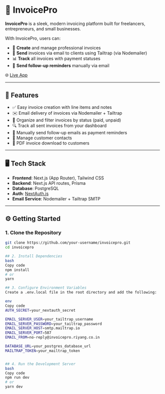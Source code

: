 # 💼 InvoicePro

**InvoicePro** is a sleek, modern invoicing platform built for freelancers, entrepreneurs, and small businesses.

With InvoicePro, users can:
- 🧾 **Create** and manage professional invoices  
- 📩 **Send** invoices via email to clients using Tailtrap (via Nodemailer)  
- 📊 **Track** all invoices with payment statuses  
- 🔔 **Send follow-up reminders** manually via email  

🌐 [Live App](https://invoicepro.riyang.co.in/)

---

## 🚀 Features

- ✅ Easy invoice creation with line items and notes  
- ✉️ Email delivery of invoices via Nodemailer + Tailtrap  
- 📁 Organize and filter invoices by status (paid, unpaid)  
- 🔍 Track all sent invoices from your dashboard  
- 🔔 Manually send follow-up emails as payment reminders  
- 👥 Manage customer contacts  
- 📄 PDF invoice download to customers  

---

## 🖥️ Tech Stack

- **Frontend**: Next.js (App Router), Tailwind CSS  
- **Backend**: Next.js API routes, Prisma  
- **Database**: PostgreSQL  
- **Auth**: [NextAuth.js](https://next-auth.js.org/)  
- **Email Service**: Nodemailer + Tailtrap SMTP  

---

## ⚙️ Getting Started

### 1. Clone the Repository

```bash
git clone https://github.com/your-username/invoicepro.git
cd invoicepro

## 2. Install Dependencies
bash
Copy code
npm install
# or
yarn

## 3. Configure Environment Variables
Create a .env.local file in the root directory and add the following:

env
Copy code
AUTH_SECRET=your_nextauth_secret

EMAIL_SERVER_USER=your_tailtrap_username
EMAIL_SERVER_PASSWORD=your_tailtrap_password
EMAIL_SERVER_HOST=smtp.mailtrap.io
EMAIL_SERVER_PORT=587
EMAIL_FROM=no-reply@invoicepro.riyang.co.in

DATABASE_URL=your_postgres_database_url
MAILTRAP_TOKEN=your_mailtrap_token


## 4. Run the Development Server
bash
Copy code
npm run dev
# or
yarn dev